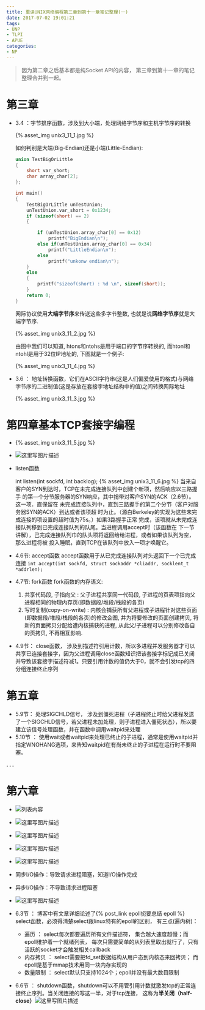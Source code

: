 ```yaml
---
title: 重读UNIX网络编程第三章到第十一章笔记整理(一)
date: 2017-07-02 19:01:21
tags:
- UNP
- TLPI
- APUE
categories:
- NP
---
```


>因为第二章之后基本都是纯Socket API的内容， 第三章到第十一章的笔记整理合并到一起。

# **第三章**

 - 3.4 ：字节排序函数，涉及到大小端，处理网络字节序和主机字节序的转换

	{% asset_img unix3_11_1.jpg %}

	如何判别是大端(Big-Endian)还是小端(Little-Endian):

	``` c++
	union TestBigOrLittle
	{
		short var_short;
		char array_char[2];
	};

	int main()
	{
		TestBigOrLittle unTestUnion;
		unTestUnion.var_short = 0x1234;
		if (sizeof(short) == 2)
		{

			if (unTestUnion.array_char[0] == 0x12)
				printf("BigEndian\n");
			else if(unTestUnion.array_char[0] == 0x34)
				printf("LittleEndian\n");
			else
				printf("unkonw endian\n");
		}	
		else
		{
			printf("sizeof(short) : %d \n", sizeof(short));
		}
		return 0;		
	}
	```

	网际协议使用**大端字节序**来传送这些多字节整数, 也就是说**网络字节序**就是大端字节序.

	{% asset_img unix3_11_2.jpg %}

	由图中我们可以知道, htons和ntohs是用于端口的字节序转换的, 而htonl和ntohl是用于32位IP地址的, 下图就是一个例子:

	{% asset_img unix3_11_4.jpg %}

 - 3.6 ： 地址转换函数，它们在ASCII字符串(这是人们偏爱使用的格式)与网络字节序的二进制值(这是存放在套接字地址结构中的值)之间转换网际地址
 
	{% asset_img unix3_11_3.jpg %}

# **第四章基本TCP套接字编程**

 -    {% asset_img unix3_11_5.jpg %}

 -  ![这里写图片描述](http://img.blog.csdn.net/20170729013634366?watermark/2/text/aHR0cDovL2Jsb2cuY3Nkbi5uZXQvbm9zaXg=/font/5a6L5L2T/fontsize/400/fill/I0JBQkFCMA==/dissolve/70/gravity/SouthEast)

 - listen函数

	int listen(int sockfd, int backlog);
	{% asset_img unix3_11_6.jpg %}
	当来自客户的SYN到达时，TCP在未完成连接队列中创建个新项，然后响应以三路握手
	的第—个分节服务器的SYN响应，其中捎带对客户SYN的ACK（2.6节）。这一项．直保留在
	未完成连接队列中，直到三路握手的第二个分节（客户对服务器SYN的ACK）到达或者该项超
	时为止。（源白Berkeley的实现为这些末完成连接的项设置的超时值为75s。）如果3路握手正常
	完成，该项就从未完成连接队列移到已完成连接队列的队尾。当进程调用accept时（该函数在
	下一节讲解），己完成连接队列巾的队头项将返回给给进程，或者如果该队列为空，那么进程将被
	投入睡眠，直到TCP在该队列中放入一项才唤醒它。

 - 4.6节: accept函数
	accept函数用于从已完成连接队列对头返回下一个已完成连接
	`int accept(int sockfd, struct sockaddr *cliaddr, socklent_t *addrlen);`
			 
 - 4.7节: fork函数
	fork函数的内存语义:
	1. 共享代码段, 子指向父 : 父子进程共享同一代码段, 子进程的页表项指向父进程相同的物理内存页(即数据段/堆段/栈段的各页)
	2. 写时复制(copy-on-write) : 内核会捕获所有父进程或子进程针对这些页面(即数据段/堆段/栈段的各页)的修改企图, 并为将要修改的页面创建拷贝, 将新的页面拷贝分配给遭内核捕获的进程, 从此父/子进程可以分别修改各自的页拷贝, 不再相互影响.


 - 4.9节：
	close函数， 涉及到描述符引用计数，所以多进程并发服务器才可以共享已连接套接字，因为父进程调用close函数知识把该套接字标记成已关闭并导致该套接字描述符减1。只要引用计数的值仍大于0，就不会引发tcp的四分组连接终止序列
	 
# **第五章**

 - 5.9节：
	处理SIGCHLD信号， 涉及到僵死进程（子进程终止时给父进程发送了一个SIGCHLD信号，若父进程未加处理，则子进程进入僵死状态），所以要建立该信号处理函数，并在函数中调用waitpid来处理
 - 5.10节 ：
	使用wait或者waitpid来处理已终止的子进程，通常是使用waitpid并指定WNOHANG选项，来告知waitpid在有尚未终止的子进程在运行时不要阻塞。
	 
**. . .**<!-- more -->
	 
# **第六章**

- ![列表内容](http://img.blog.csdn.net/20170729020522848?watermark/2/text/aHR0cDovL2Jsb2cuY3Nkbi5uZXQvbm9zaXg=/font/5a6L5L2T/fontsize/400/fill/I0JBQkFCMA==/dissolve/70/gravity/SouthEast)
 
- ![这里写图片描述](http://img.blog.csdn.net/20170729020609873?watermark/2/text/aHR0cDovL2Jsb2cuY3Nkbi5uZXQvbm9zaXg=/font/5a6L5L2T/fontsize/400/fill/I0JBQkFCMA==/dissolve/70/gravity/SouthEast)

- ![这里写图片描述](http://img.blog.csdn.net/20170729020641599?watermark/2/text/aHR0cDovL2Jsb2cuY3Nkbi5uZXQvbm9zaXg=/font/5a6L5L2T/fontsize/400/fill/I0JBQkFCMA==/dissolve/70/gravity/SouthEast)

- ![这里写图片描述](http://img.blog.csdn.net/20170729020801057?watermark/2/text/aHR0cDovL2Jsb2cuY3Nkbi5uZXQvbm9zaXg=/font/5a6L5L2T/fontsize/400/fill/I0JBQkFCMA==/dissolve/70/gravity/SouthEast)

- ![这里写图片描述](http://img.blog.csdn.net/20170729020828685?watermark/2/text/aHR0cDovL2Jsb2cuY3Nkbi5uZXQvbm9zaXg=/font/5a6L5L2T/fontsize/400/fill/I0JBQkFCMA==/dissolve/70/gravity/SouthEast)

- 同步I/O操作：导致请求进程阻塞，知道I/O操作完成
- 异步I/O操作：不导致请求进程阻塞

- ![这里写图片描述](http://img.blog.csdn.net/20170729021237265?watermark/2/text/aHR0cDovL2Jsb2cuY3Nkbi5uZXQvbm9zaXg=/font/5a6L5L2T/fontsize/400/fill/I0JBQkFCMA==/dissolve/70/gravity/SouthEast)

- 6.3节 ： 
	博客中有文章详细论述了{% post_link epoll扼要总结 epoll %}
	select函数，必须得清楚select跟linux特有的epoll的区别， 有三点(遍内树)：
	- 遍历 ： select每次都要遍历所有文件描述符， 集合越大速度越慢；而epoll维护着一个就绪列表， 每次只需要简单的从列表里取出就行了，只有活跃的socket才会触发相关callback 
	- 内存拷贝 ： select需要把fd_set数据结构从用户态到内核态来回拷贝； 而epoll是基于mmap技术用同一块内存实现的
	- 数量限制 ： select默认只支持1024个；epoll并没有最大数目限制

- 6.6节 ： 
	shutdown函数，shutdown可以不用管引用计数就激发tcp的正常连接终止序列。当关闭连接的写这一半，对于tcp连接， 这称为**半关闭（half-close）**![这里写图片描述](http://img.blog.csdn.net/20170729022856179?watermark/2/text/aHR0cDovL2Jsb2cuY3Nkbi5uZXQvbm9zaXg=/font/5a6L5L2T/fontsize/400/fill/I0JBQkFCMA==/dissolve/70/gravity/SouthEast)
